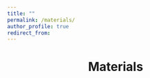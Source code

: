 ```yaml
---
title: ""
permalink: /materials/
author_profile: true
redirect_from:
---
```


<p> <center> <h1>Materials</h1> </center> </p> <br>

